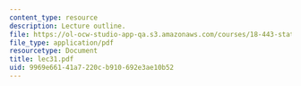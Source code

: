 ```yaml
---
content_type: resource
description: Lecture outline.
file: https://ol-ocw-studio-app-qa.s3.amazonaws.com/courses/18-443-statistics-for-applications-fall-2003/9969e66141a7220cb910692e3ae10b52_lec31.pdf
file_type: application/pdf
resourcetype: Document
title: lec31.pdf
uid: 9969e661-41a7-220c-b910-692e3ae10b52
---
```

